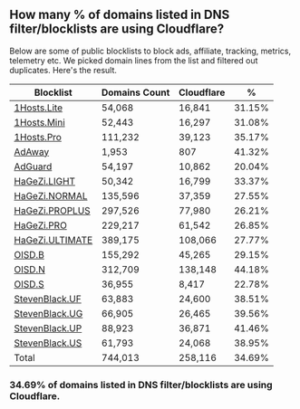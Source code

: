 ## How many % of domains listed in DNS filter/blocklists are using Cloudflare?


Below are some of public blocklists to block ads, affiliate, tracking, metrics, telemetry etc.
We picked domain lines from the list and filtered out duplicates.
Here's the result.


| Blocklist | Domains Count | Cloudflare | % |
| --- | --- | --- | --- |
| [1Hosts.Lite](https://raw.githubusercontent.com/badmojr/1Hosts/master/Lite/hosts.win) | 54,068 | 16,841 | 31.15% |
| [1Hosts.Mini](https://raw.githubusercontent.com/badmojr/1Hosts/master/mini/hosts.win) | 52,443 | 16,297 | 31.08% |
| [1Hosts.Pro](https://raw.githubusercontent.com/badmojr/1Hosts/master/Pro/hosts.win) | 111,232 | 39,123 | 35.17% |
| [AdAway](https://raw.githubusercontent.com/AdAway/adaway.github.io/master/hosts.txt) | 1,953 | 807 | 41.32% |
| [AdGuard](https://adguardteam.github.io/AdGuardSDNSFilter/Filters/filter.txt) | 54,197 | 10,862 | 20.04% |
| [HaGeZi.LIGHT](https://raw.githubusercontent.com/hagezi/dns-blocklists/main/hosts/light.txt) | 50,342 | 16,799 | 33.37% |
| [HaGeZi.NORMAL](https://raw.githubusercontent.com/hagezi/dns-blocklists/main/hosts/multi.txt) | 135,596 | 37,359 | 27.55% |
| [HaGeZi.PROPLUS](https://raw.githubusercontent.com/hagezi/dns-blocklists/main/hosts/pro.plus.txt) | 297,526 | 77,980 | 26.21% |
| [HaGeZi.PRO](https://raw.githubusercontent.com/hagezi/dns-blocklists/main/hosts/pro.txt) | 229,217 | 61,542 | 26.85% |
| [HaGeZi.ULTIMATE](https://raw.githubusercontent.com/hagezi/dns-blocklists/main/hosts/ultimate.txt) | 389,175 | 108,066 | 27.77% |
| [OISD.B](https://big.oisd.nl/dnsmasq) | 155,292 | 45,265 | 29.15% |
| [OISD.N](https://nsfw.oisd.nl/dnsmasq) | 312,709 | 138,148 | 44.18% |
| [OISD.S](https://small.oisd.nl/dnsmasq) | 36,955 | 8,417 | 22.78% |
| [StevenBlack.UF](https://raw.githubusercontent.com/StevenBlack/hosts/master/alternates/fakenews/hosts) | 63,883 | 24,600 | 38.51% |
| [StevenBlack.UG](https://raw.githubusercontent.com/StevenBlack/hosts/master/alternates/gambling/hosts) | 66,905 | 26,465 | 39.56% |
| [StevenBlack.UP](https://raw.githubusercontent.com/StevenBlack/hosts/master/alternates/porn/hosts) | 88,923 | 36,871 | 41.46% |
| [StevenBlack.US](https://raw.githubusercontent.com/StevenBlack/hosts/master/alternates/social/hosts) | 61,793 | 24,068 | 38.95% |
| Total | 744,013 | 258,116 | 34.69% |


### 34.69% of domains listed in DNS filter/blocklists are using Cloudflare.